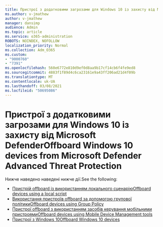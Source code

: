```yaml
---
title: Пристрої з додатковими загрозами для Windows 10 із захисту від Microsoft Defender
ms.author: v-jmathew
author: v-jmathew
manager: dansimp
audience: Admin
ms.topic: article
ms.service: o365-administration
ROBOTS: NOINDEX, NOFOLLOW
localization_priority: Normal
ms.collection: Adm_O365
ms.custom:
- "9000760"
- "7391"
ms.openlocfilehash: 560e6772e810d9ef0d8aa9b17cf14cb6f4fe9ed8
ms.sourcegitcommit: 4883f1f89d4c6ca23161e9a43ff206ad21d4f09b
ms.translationtype: MT
ms.contentlocale: uk-UA
ms.lasthandoff: 03/08/2021
ms.locfileid: "50695086"
---
```

# <a name="offboard-windows-10-devices-from-microsoft-defender-advanced-threat-protection"></a><span data-ttu-id="ba03d-102">Пристрої з додатковими загрозами для Windows 10 із захисту від Microsoft Defender</span><span class="sxs-lookup"><span data-stu-id="ba03d-102">Offboard Windows 10 devices from Microsoft Defender Advanced Threat Protection</span></span>

<span data-ttu-id="ba03d-103">Нижче наведено наведені нижче дії.</span><span class="sxs-lookup"><span data-stu-id="ba03d-103">See the following:</span></span>

- [<span data-ttu-id="ba03d-104">Пристрій offboard із використанням локального сценарію</span><span class="sxs-lookup"><span data-stu-id="ba03d-104">Offboard devices using a local script</span></span>](https://go.microsoft.com/fwlink/?linkid=2143465)
- [<span data-ttu-id="ba03d-105">Використання пристроїв offboard за допомогою групової політики</span><span class="sxs-lookup"><span data-stu-id="ba03d-105">Offboard devices using Group Policy</span></span>](https://go.microsoft.com/fwlink/?linkid=2143632)
- [<span data-ttu-id="ba03d-106">Пристрої offboard з використанням засобів керування мобільними пристроями</span><span class="sxs-lookup"><span data-stu-id="ba03d-106">Offboard devices using Mobile Device Management tools</span></span>](https://go.microsoft.com/fwlink/?linkid=2143633)
- [<span data-ttu-id="ba03d-107">Пристрої з Windows 10</span><span class="sxs-lookup"><span data-stu-id="ba03d-107">Offboard Windows 10 devices</span></span>](https://go.microsoft.com/fwlink/?linkid=2143629)
